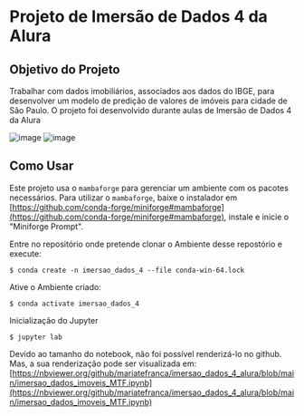 # Projeto de Imersão de Dados 4 da Alura

## Objetivo do Projeto
Trabalhar com dados imobiliários, associados aos dados do IBGE, para desenvolver um modelo de predição de valores de imóveis para cidade de São Paulo.
O projeto foi desenvolvido durante aulas de Imersão de Dados 4 da Alura

![image](https://user-images.githubusercontent.com/106438902/224458509-9c7bc53f-3e32-4092-a224-e92b36e178c1.png)
![image](https://user-images.githubusercontent.com/106438902/224458519-666a82df-1a54-4ff4-a584-1ed98e72bdd6.png)


## Como Usar
Este projeto usa o `mambaforge` para gerenciar um ambiente com os pacotes necessários.
Para utilizar o `mambaforge`, baixe o instalador em [https://github.com/conda-forge/miniforge#mambaforge](https://github.com/conda-forge/miniforge#mambaforge), instale e inicie o  "Miniforge Prompt".

Entre no repositório onde pretende clonar o Ambiente desse repostório e execute:
``` 
$ conda create -n imersao_dados_4 --file conda-win-64.lock
```

Ative o Ambiente criado:
```
$ conda activate imersao_dados_4
```
Inicialização do Jupyter
```
$ jupyter lab
```
Devido ao tamanho do notebook, não foi possível renderizá-lo no github. Mas, a sua renderização pode ser visualizada em:
[https://nbviewer.org/github/mariatefranca/imersao_dados_4_alura/blob/main/imersao_dados_imoveis_MTF.ipynb](https://nbviewer.org/github/mariatefranca/imersao_dados_4_alura/blob/main/imersao_dados_imoveis_MTF.ipynb)
